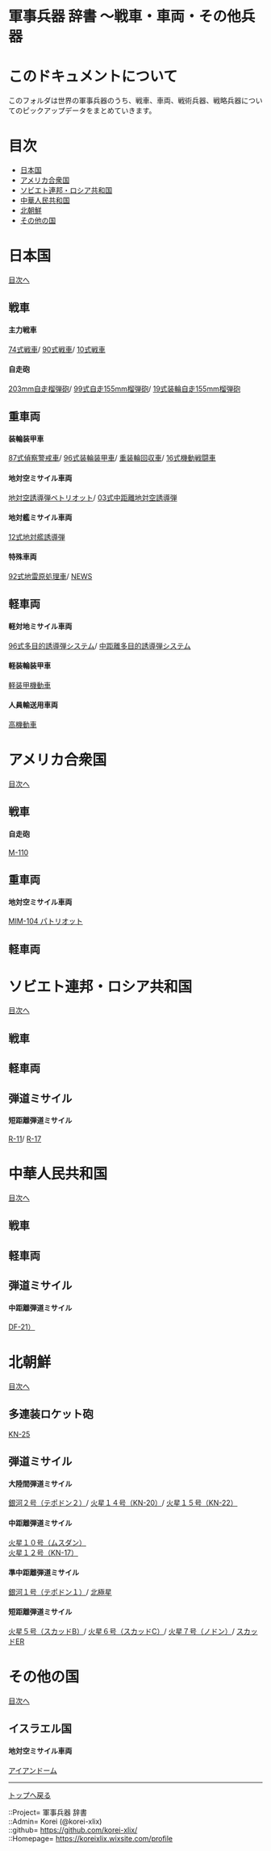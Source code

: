 # 軍事兵器 辞書 ～戦車・車両・その他兵器

# このドキュメントについて
このフォルダは世界の軍事兵器のうち、戦車、車両、戦術兵器、戦略兵器についてのピックアップデータをまとめていきます。  



# 目次 <a name="aMokuji"></a>

* [日本国](#aJapan)
* [アメリカ合衆国](#aAmerica)
* [ソビエト連邦・ロシア共和国](#aRussia)
* [中華人民共和国](#aChina)
* [北朝鮮](#aNortthKorea)
* [その他の国](#aOthers)




# 日本国 <a name="aJapan"></a>
[目次へ](#aMokuji)

## 戦車

#### 主力戦車
[74式戦車](/ground/japan/74mbt.md)/
[90式戦車](/ground/japan/90mbt.md)/
[10式戦車](/ground/japan/10mbt.md)  

#### 自走砲
[203mm自走榴弾砲](/ground/america/m110.md)/
[99式自走155mm榴弾砲](/ground/japan/99hsp.md)/
[19式装輪自走155mm榴弾砲](/ground/japan/19_155.md)  


## 重車両

#### 装輪装甲車
[87式偵察警戒車](/ground/japan/rcv.md)/
[96式装輪装甲車](/ground/japan/wapc.md)/
[重装輪回収車](/ground/japan/hwrv.md)/
[16式機動戦闘車](/ground/japan/16mcv.md)  

#### 地対空ミサイル車両
[地対空誘導弾ペトリオット](/ground/america/mim104.md)/
[03式中距離地対空誘導弾](/ground/japan/sam4.md)  

#### 地対艦ミサイル車両
[12式地対艦誘導弾](/ground/japan/12gsm.md)  

#### 特殊車両
[92式地雷原処理車](/ground/japan/mbrs.md)/
[NEWS](/ground/japan/news.md)  


## 軽車両

#### 軽対地ミサイル車両
[96式多目的誘導弾システム](/ground/japan/mpms.md)/
[中距離多目的誘導弾システム](/ground/japan/mmpm.md)  

#### 軽装輪装甲車
[軽装甲機動車](/ground/japan/lav.md)  

#### 人員輸送用車両
[高機動車](/ground/japan/hmv.md)  




# アメリカ合衆国 <a name="aAmerica"></a>
[目次へ](#aMokuji)

## 戦車

#### 自走砲
[M-110](/ground/america/m110.md)  


## 重車両

#### 地対空ミサイル車両
[MIM-104 パトリオット](/ground/america/mim104.md)  


## 軽車両





# ソビエト連邦・ロシア共和国 <a name="aRussia"></a>
[目次へ](#aMokuji)

## 戦車


## 軽車両





## 弾道ミサイル <a name="aStrSoviet"></a>

#### 短距離弾道ミサイル
[R-11](/ground/russia/scud.md)/
[R-17](/ground/russia/scud.md)  







# 中華人民共和国 <a name="aChina"></a>
[目次へ](#aMokuji)

## 戦車


## 軽車両


## 弾道ミサイル <a name="aStrChina"></a>

#### 中距離弾道ミサイル
[DF-21）](/ground/china/df21.md)  






# 北朝鮮 <a name="aNortthKorea"></a>
[目次へ](#aMokuji)


## 多連装ロケット砲
[KN-25](/ground/nkorea/kn25.md)  


## 弾道ミサイル <a name="aStrNortthKorea"></a>

#### 大陸間弾道ミサイル
[銀河２号（テポドン２）](/ground/nkorea/tepodon.md)/
[火星１４号（KN-20）](/ground/nkorea/kn20.md)/
[火星１５号（KN-22）](/ground/nkorea/kn20.md)  

#### 中距離弾道ミサイル
[火星１０号（ムスダン）](/ground/nkorea/musudan.md)  
[火星１２号（KN-17）](/ground/nkorea/kn17.md)  

#### 準中距離弾道ミサイル
[銀河１号（テポドン１）](/ground/nkorea/tepodon.md)/
[北極星](/ground/nkorea/hokkyokusei.md)  

#### 短距離弾道ミサイル
[火星５号（スカッドB）](/ground/russia/scud.md)/
[火星６号（スカッドC）](/ground/russia/scud.md)/
[火星７号（ノドン）](/ground/nkorea/nodon.md)/
[スカッドER](/ground/russia/scud.md)  





# その他の国 <a name="aOthers"></a>
[目次へ](#aMokuji)

## イスラエル国

#### 地対空ミサイル車両
[アイアンドーム](/ground/others/irondome.md)  





***
[トップへ戻る](/readme.md)  
  
::Project= 軍事兵器 辞書  
::Admin= Korei (@korei-xlix)  
::github= https://github.com/korei-xlix/  
::Homepage= https://koreixlix.wixsite.com/profile  
